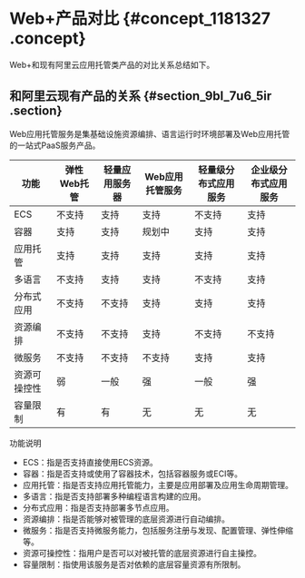 # Web+产品对比 {#concept_1181327 .concept}

Web+和现有阿里云应用托管类产品的对比关系总结如下。

## 和阿里云现有产品的关系 {#section_9bl_7u6_5ir .section}

Web应用托管服务是集基础设施资源编排、语言运行时环境部署及Web应用托管的一站式PaaS服务产品。

|功能|弹性Web托管|轻量应用服务器|Web应用托管服务|轻量级分布式应用服务|企业级分布式应用服务|
|--|-------|-------|---------|----------|----------|
|ECS|不支持|支持|支持|不支持|支持|
|容器|支持|支持|规划中|支持|支持|
|应用托管|支持|支持|支持|支持|支持|
|多语言|不支持|支持|支持|不支持|支持|
|分布式应用|不支持|不支持|支持|支持|支持|
|资源编排|不支持|不支持|支持|不支持|不支持|
|微服务|不支持|不支持|不支持|支持|支持|
|资源可操控性|弱|一般|强|一般|强|
|容量限制|有|有|无|无|无|

功能说明

-   ECS：指是否支持直接使用ECS资源。
-   容器：指是否支持或使用了容器技术，包括容器服务或ECI等。
-   应用托管：指是否支持应用托管能力，主要是应用部署及应用生命周期管理。
-   多语言：指是否支持部署多种编程语言构建的应用。
-   分布式应用：指是否支持部署多节点应用。
-   资源编排：指是否能够对被管理的底层资源进行自动编排。
-   微服务：指是否支持微服务能力，包括服务注册与发现、配置管理、弹性伸缩等。
-   资源可操控性：指用户是否可以对被托管的底层资源进行自主操控。
-   容量限制：指使用该服务是否对依赖的底层容量资源有所限制。

